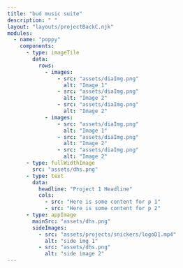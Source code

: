 ```yaml
---
title: "bud music suite"
description: " "
layout: "layouts/projectBackC.njk"
modules:
  - name: "poppy"
    components:
      - type: imageTile
        data:
          rows:
            - images:
                - src: "assets/diaImg.png"
                  alt: "Image 1"
                - src: "assets/diaImg.png"
                  alt: "Image 2"
                - src: "assets/diaImg.png"
                  alt: "Image 2"
            - images:
                - src: "assets/diaImg.png"
                  alt: "Image 1"
                - src: "assets/diaImg.png"
                  alt: "Image 2"
                - src: "assets/diaImg.png"
                  alt: "Image 2"
      - type: fullWidthImage
        src: "assets/dhs.png"
      - type: text
        data:
          headline: "Project 1 Headline"
          cols:
            - src: "Here is some content for p 1"
            - src: "Here is some content for p 2"
      - type: appImage
        mainSrc: "assets/dhs.png"
        sideImages:
          - src: "assets/projects/snickers/logoD1.mp4"
            alt: "side img 1"
          - src: "assets/dhs.png"
            alt: "side image 2"
---
```

